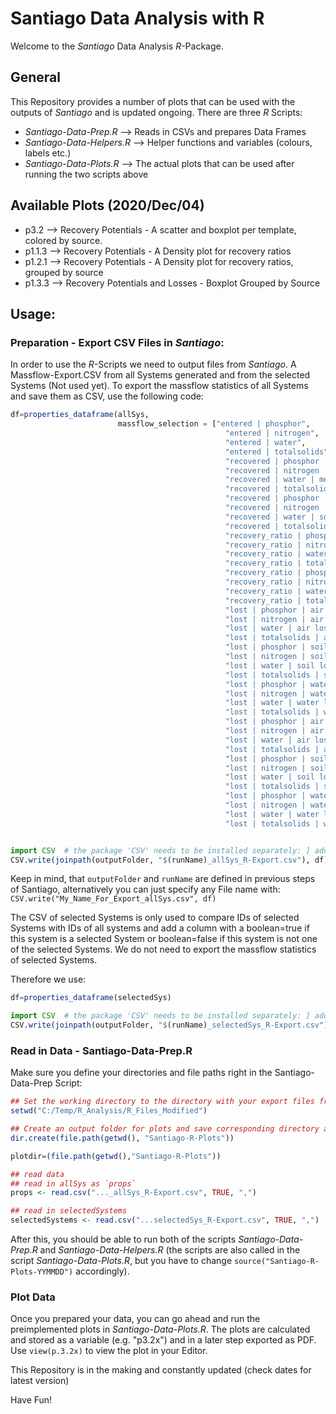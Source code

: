 # Santiago Data Analysis with R

Welcome to the _Santiago_ Data Analysis _R_-Package.

## General  

This Repository provides a number of plots that can be used with the outputs of _Santiago_ and is updated ongoing. There are three _R_ Scripts:  

* _Santiago-Data-Prep.R_ --> Reads in CSVs and prepares Data Frames
* _Santiago-Data-Helpers.R_ --> Helper functions and variables (colours, labels etc.)
* _Santiago-Data-Plots.R_ --> The actual plots that can be used after running the two scripts above

## Available Plots (2020/Dec/04)
* p3.2 --> Recovery Potentials - A scatter and boxplot per template, colored by source.
* p1.1.3 --> Recovery Potentials - A Density plot for recovery ratios
* p1.2.1 --> Recovery Potentials - A Density plot for recovery ratios, grouped by source
* p1.3.3 --> Recovery Potentials and Losses - Boxplot Grouped by Source

## Usage:
### Preparation - Export CSV Files in _Santiago_:
In order to use the _R_-Scripts we need to output files from _Santiago_. A Massflow-Export.CSV from all Systems generated and from the selected Systems (Not used yet). To export the massflow statistics of all Systems and save them as CSV, use the following code:

```Julia
df=properties_dataframe(allSys, 
                        massflow_selection = ["entered | phosphor",
                                                "entered | nitrogen",
                                                "entered | water",
                                                "entered | totalsolids",
                                                "recovered | phosphor | mean",
                                                "recovered | nitrogen | mean",
                                                "recovered | water | mean",
                                                "recovered | totalsolids | mean",
                                                "recovered | phosphor | sd",
                                                "recovered | nitrogen | sd",
                                                "recovered | water | sd",
                                                "recovered | totalsolids | sd",
                                                "recovery_ratio | phosphor | mean",
                                                "recovery_ratio | nitrogen | mean",
                                                "recovery_ratio | water | mean",
                                                "recovery_ratio | totalsolids | mean",
                                                "recovery_ratio | phosphor | sd",
                                                "recovery_ratio | nitrogen | sd",
                                                "recovery_ratio | water | sd",
                                                "recovery_ratio | totalsolids | sd",
                                                "lost | phosphor | air loss | mean",
                                                "lost | nitrogen | air loss | mean",
                                                "lost | water | air loss | mean",
                                                "lost | totalsolids | air loss | mean",
                                                "lost | phosphor | soil loss | mean",
                                                "lost | nitrogen | soil loss | mean",
                                                "lost | water | soil loss | mean",
                                                "lost | totalsolids | soil loss | mean",
                                                "lost | phosphor | water loss | mean",
                                                "lost | nitrogen | water loss | mean",
                                                "lost | water | water loss | mean",
                                                "lost | totalsolids | water loss | mean",
                                                "lost | phosphor | air loss | sd",
                                                "lost | nitrogen | air loss | sd",
                                                "lost | water | air loss | sd",
                                                "lost | totalsolids | air loss | sd",
                                                "lost | phosphor | soil loss | sd",
                                                "lost | nitrogen | soil loss | sd",
                                                "lost | water | soil loss | sd",
                                                "lost | totalsolids | soil loss | sd",
                                                "lost | phosphor | water loss | sd",
                                                "lost | nitrogen | water loss | sd",
                                                "lost | water | water loss | sd",
                                                "lost | totalsolids | water loss | sd"])


import CSV  # the package 'CSV' needs to be installed separately: ] add CSV
CSV.write(joinpath(outputFolder, "$(runName)_allSys_R-Export.csv"), df)
```
Keep in mind, that `outputFolder` and `runName` are defined in previous steps of Santiago, alternatively you can just specify any File name with:  
`CSV.write("My_Name_For_Export_allSys.csv", df)`

The CSV of selected Systems is only used to compare IDs of selected Systems with IDs of all systems and add a column with a boolean=true if this system is a selected System or boolean=false if this system is not one of the selected Systems. We do not need to export the massflow statistics of selected Systems.

Therefore we use:
```Julia
df=properties_dataframe(selectedSys)

import CSV  # the package 'CSV' needs to be installed separately: ] add CSV
CSV.write(joinpath(outputFolder, "$(runName)_selectedSys_R-Export.csv"), df)
```

### Read in Data - Santiago-Data-Prep.R
Make sure you define your directories and file paths right in the Santiago-Data-Prep Script:
```R
## Set the working directory to the directory with your export files from Santiago
setwd("C:/Temp/R_Analysis/R_Files_Modified")

## Create an output folder for plots and save corresponding directory as variable
dir.create(file.path(getwd(), "Santiago-R-Plots"))

plotdir=(file.path(getwd(),"Santiago-R-Plots"))

## read data 
## read in allSys as `props`
props <- read.csv("..._allSys_R-Export.csv", TRUE, ",")

## read in selectedSystems
selectedSystems <- read.csv("...selectedSys_R-Export.csv", TRUE, ",")
```
After this, you should be able to run both of the scripts _Santiago-Data-Prep.R_ and _Santiago-Data-Helpers.R_ (the scripts are also called in the script _Santiago-Data-Plots.R_, but you have to change `source("Santiago-R-Plots-YYMMDD")` accordingly).

### Plot Data
Once you prepared your data, you can go ahead and run the preimplemented plots in _Santiago-Data-Plots.R_. The plots are calculated and stored as a variable (e.g. "p3.2x") and in a later step exported as PDF. Use `view(p.3.2x)` to view the plot in your Editor. 


This Repository is in the making and constantly updated (check dates for latest version)

Have Fun!